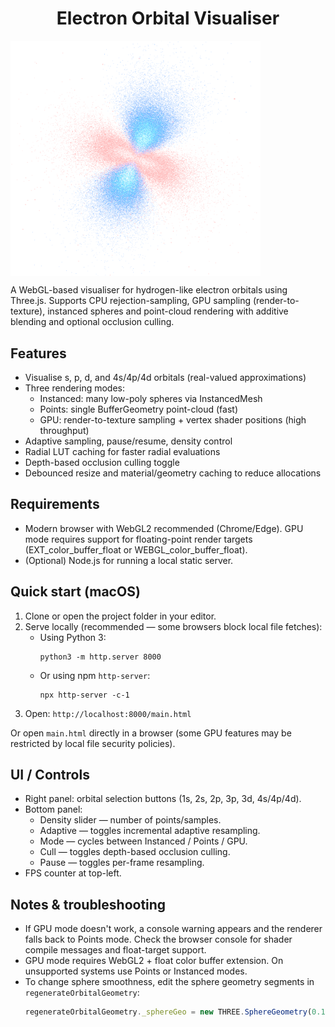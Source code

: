 <h1 align="center">
  Electron Orbital Visualiser 
</h1>

<img src="assets/orbital_screenshot.png" alt="Electron Orbital" width="400" align=center />

A WebGL-based visualiser for hydrogen-like electron orbitals using Three.js. Supports CPU rejection-sampling, GPU sampling (render-to-texture), instanced spheres and point-cloud rendering with additive blending and optional occlusion culling.

## Features
- Visualise s, p, d, and 4s/4p/4d orbitals (real-valued approximations)
- Three rendering modes:
  - Instanced: many low-poly spheres via InstancedMesh
  - Points: single BufferGeometry point-cloud (fast)
  - GPU: render-to-texture sampling + vertex shader positions (high throughput)
- Adaptive sampling, pause/resume, density control
- Radial LUT caching for faster radial evaluations
- Depth-based occlusion culling toggle
- Debounced resize and material/geometry caching to reduce allocations

## Requirements
- Modern browser with WebGL2 recommended (Chrome/Edge). GPU mode requires support for floating-point render targets (EXT_color_buffer_float or WEBGL_color_buffer_float).
- (Optional) Node.js for running a local static server.

## Quick start (macOS)
1. Clone or open the project folder in your editor.
2. Serve locally (recommended — some browsers block local file fetches):
   - Using Python 3:
     ```
     python3 -m http.server 8000
     ```
   - Or using npm `http-server`:
     ```
     npx http-server -c-1
     ```
3. Open: `http://localhost:8000/main.html`

Or open `main.html` directly in a browser (some GPU features may be restricted by local file security policies).

## UI / Controls
- Right panel: orbital selection buttons (1s, 2s, 2p, 3p, 3d, 4s/4p/4d).
- Bottom panel:
  - Density slider — number of points/samples.
  - Adaptive — toggles incremental adaptive resampling.
  - Mode — cycles between Instanced / Points / GPU.
  - Cull — toggles depth-based occlusion culling.
  - Pause — toggles per-frame resampling.
- FPS counter at top-left.

## Notes & troubleshooting
- If GPU mode doesn't work, a console warning appears and the renderer falls back to Points mode. Check the browser console for shader compile messages and float-target support.
- GPU mode requires WebGL2 + float color buffer extension. On unsupported systems use Points or Instanced modes.
- To change sphere smoothness, edit the sphere geometry segments in `regenerateOrbitalGeometry`:
  ```js
  regenerateOrbitalGeometry._sphereGeo = new THREE.SphereGeometry(0.12, 16, 12);
